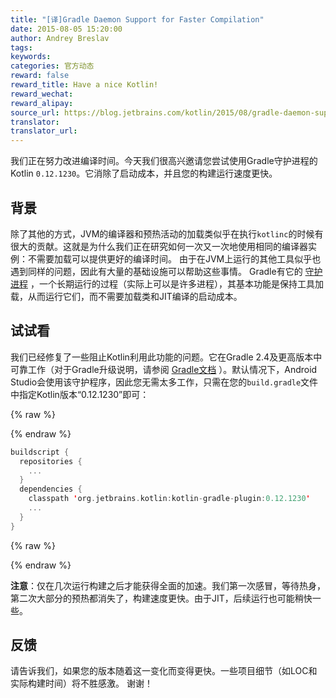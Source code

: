 ```yaml
---
title: "[译]Gradle Daemon Support for Faster Compilation"
date: 2015-08-05 15:20:00
author: Andrey Breslav
tags:
keywords:
categories: 官方动态
reward: false
reward_title: Have a nice Kotlin!
reward_wechat:
reward_alipay:
source_url: https://blog.jetbrains.com/kotlin/2015/08/gradle-daemon-support-for-faster-compilation/
translator:
translator_url:
---
```


我们正在努力改进编译时间。今天我们很高兴邀请您尝试使用Gradle守护进程的Kotlin `0.12.1230`。它消除了启动成本，并且您的构建运行速度更快。 <span id =“more-2419”> </span>
## 背景

除了其他的方式，JVM的编译器和预热活动的加载类似乎在执行`kotlinc`的时候有很大的贡献。这就是为什么我们正在研究如何一次又一次地使用相同的编译器实例：不需要加载可以提供更好的编译时间。
由于在JVM上运行的其他工具似乎也遇到同样的问题，因此有大量的基础设施可以帮助这些事情。 Gradle有它的 [守护进程](https://docs.gradle.org/current/userguide/gradle_daemon.html) ，一个长期运行的过程（实际上可以是许多进程），其基本功能是保持工具加载，从而运行它们，而不需要加载类和JIT编译的启动成本。
## 试试看

我们已经修复了一些阻止Kotlin利用此功能的问题。它在Gradle 2.4及更高版本中可靠工作（对于Gradle升级说明，请参阅 [Gradle文档](https://docs.gradle.org/current/userguide/gradle_wrapper.html) ）。默认情况下，Android Studio会使用该守护程序，因此您无需太多工作，只需在您的`build.gradle`文件中指定Kotlin版本“0.12.1230”即可：

{% raw %}
<p></p>
{% endraw %}

```kotlin
buildscript {
  repositories {
    ...
  }
  dependencies {
    classpath 'org.jetbrains.kotlin:kotlin-gradle-plugin:0.12.1230'
    ...
  }
}
```

{% raw %}
<p></p>
{% endraw %}

**注意**：仅在几次运行构建之后才能获得全面的加速。我们第一次感冒，等待热身，第二次大部分的预热都消失了，构建速度更快。由于JIT，后续运行也可能稍快一些。
## 反馈

请告诉我们，如果您的版本随着这一变化而变得更快。一些项目细节（如LOC和实际构建时间）将不胜感激。
谢谢！
